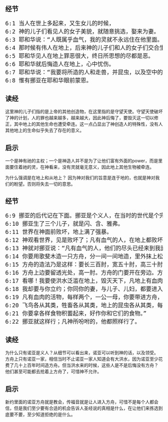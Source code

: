 ## 经节
<pre style="font-size: 18px;">
6:1 当人在世上多起来，又生女儿的时候，
6:2 神的儿子们看见人的女子美貌，就随意挑选，娶来为妻。
6:3 耶和华说：“人既属乎血气，我的灵就不永远住在他里面。然而他的日子还可到一百二十年。”
6:4 那时候有伟人在地上，后来神的儿子们和人的女子们交合生子，那就是上古英武有名的人。
6:5 耶和华见人在地上罪恶很大，终日所思想的尽都是恶。
6:6 耶和华就后悔造人在地上，心中忧伤。
6:7 耶和华说：“我要将所造的人和走兽，并昆虫，以及空中的飞鸟，都从地上除灭，因为我造他们后悔了。”
6:8 惟有挪亚在耶和华眼前蒙恩。
</pre>

## 读经
这里神的儿子们指的是上帝的其他创造物，在这里指的是守望天使。守望天使破坏了神的计划，人的罪也越来越多，越来越大，因此神后悔了，要毁灭这一切以修正，其中地上的其他生命也遭受牵连。这一点凸显出了神创造人的特殊性，没有人其他地上的生命似乎失去了存在的意义。


## 启示
一个是神有祂的主权；一个是神造人并不是为了让他们富有外面的power，而是里面要住着祂的灵，在神看来，没有灵就毫无意义，因此地上其他生物被牵连。

为什么强调是在地上和从地上？ 因为神对我们的旨意是连于地的，也就是神对我们的盼望。否则将失去一切的意思。

## 经节
<pre style="font-size: 18px;">
6:9 挪亚的后代记在下面。挪亚是个义人，在当时的世代是个完全人。挪亚与神同行。
6:10 挪亚生了三个儿子，就是闪、含、雅弗。
6:11 世界在神面前败坏，地上满了强暴。
6:12 神观看世界，见是败坏了；凡有血气的人，在地上都败坏了行为。
6:13 神就对挪亚说：“凡有血气的人，他们的尽头已经来到我面前，因为地上满了他们的强暴，我要把他们和地一并毁灭。
6:14 你要用歌斐木造一只方舟，分一间一间地造，里外抹上松香。
6:15 方舟的造法乃是这样：要长三百肘，宽五十肘，高三十肘。
6:16 方舟上边要留透光处，高一肘。方舟的门要开在旁边。方舟要分上、中、下三层。
6:17 看哪！我要使洪水泛滥在地上，毁灭天下，凡地上有血肉、有气息的活物，无一不死。
6:18 我却要与你立约；你同你的妻，与儿子、儿妇，都要进入方舟。
6:19 凡有血肉的活物，每样两个，一公一母，你要带进方舟，好在你那里保全生命。
6:20 飞鸟各从其类，牲畜各从其类，地上的昆虫各从其类，每样两个，要到你那里，好保全生命。
6:21 你要拿各样食物积蓄起来，好作你和它们的食物。”
6:22 挪亚就这样行；凡神所吩咐的，他都照样行了。
</pre>

## 读经

为什么只有诺亚是义人？从细节可以看出来，诺亚可以听到神的话，以及领受。 方舟上只有诺亚一家，相信当时不止诺亚一家人知道会有大洪水，因为诺亚至少花费了几十上百年时间造方舟。但当洪水来的时候，这些人是不是后悔没有方舟？
他们甚至可能都去抢着上方舟了，可惜神不允许。

## 启示

新约里面的诺亚方舟就是教会，传福音就是让人进入方舟，可惜不是每个人都会信，但是我们至少要有合适的机会告诉人圣经说的真相是什么，在让他们来拣选到底要不要，至少知道拒绝的是什么。

